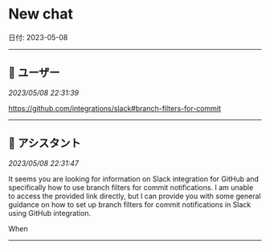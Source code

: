 # New chat

日付: 2023-05-08

---

## 👤 ユーザー
*2023/05/08 22:31:39*

https://github.com/integrations/slack#branch-filters-for-commit

---

## 🤖 アシスタント
*2023/05/08 22:31:47*

It seems you are looking for information on Slack integration for GitHub and specifically how to use branch filters for commit notifications. I am unable to access the provided link directly, but I can provide you with some general guidance on how to set up branch filters for commit notifications in Slack using GitHub integration.

When

---
